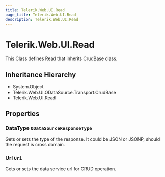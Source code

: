 ```yaml
---
title: Telerik.Web.UI.Read
page_title: Telerik.Web.UI.Read
description: Telerik.Web.UI.Read
---
```


# Telerik.Web.UI.Read

This Class defines Read that inherits CrudBase class.

## Inheritance Hierarchy

* System.Object
* Telerik.Web.UI.ODataSource.Transport.CrudBase
* Telerik.Web.UI.Read

## Properties

###  DataType `ODataSourceResponseType`

Gets or sets the type of the response. It could be JSON
            or JSONP, should the request is cross domain.

###  Url `Uri`

Gets or sets the data service url for CRUD operation.

